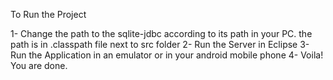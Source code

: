 To Run the Project

1- Change the path to the sqlite-jdbc according to its path in your PC. the path is in .classpath file next to src folder
2- Run the Server in Eclipse
3- Run the Application in an emulator or in your android mobile phone
4- Voila! You are done. 
